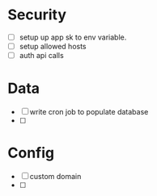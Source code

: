 # Security
- [ ] setup up app sk to env variable.
- [ ] setup allowed hosts
- [ ] auth api calls

# Data
- [ ] write cron job to populate database
- [ ] 

# Config
- [ ] custom domain
- [ ] 
